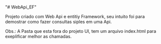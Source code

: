 "# WebApi_EF" 

Projeto criado com Web Api e entitiy Framework, seu intuito foi para demostrar como fazer consultas siples em uma Api.

Obs.: A Pasta que esta fora do projeto UI, tem um arquivo index.html para exeplificar melhor as chamadas.
